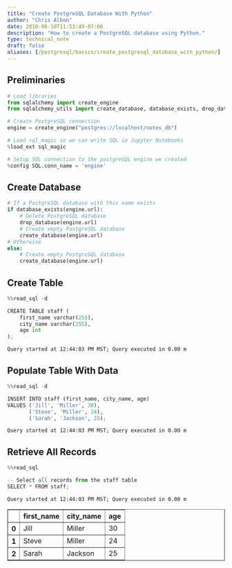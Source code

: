 ```yaml
---
title: "Create PostgreSQL Database With Python"
author: "Chris Albon"
date: 2018-06-18T11:53:49-07:00
description: "How to create a PostgreSQL database using Python."
type: technical_note
draft: false
aliases: [/postgresql/basics/create_postgresql_database_with_python/]
---
```

## Preliminaries


```python
# Load libraries
from sqlalchemy import create_engine
from sqlalchemy_utils import create_database, database_exists, drop_database

# Create PostgreSQL connection
engine = create_engine("postgres://localhost/notes_db")

# Load sql_magic so we can write SQL in Jupyter Notebooks
%load_ext sql_magic

# Setup SQL connection to the postgreSQL engine we created
%config SQL.conn_name = 'engine'
```



## Create Database


```python
# If a PostgreSQL database with this name exists
if database_exists(engine.url):
    # Delete PostgreSQL database 
    drop_database(engine.url)
    # Create empty PostgreSQL database
    create_database(engine.url)
# Otherwise
else:
    # Create empty PostgreSQL database
    create_database(engine.url)
```

## Create Table


```python
%%read_sql -d

CREATE TABLE staff ( 
    first_name varchar(255), 
    city_name varchar(255),
    age int
);
```

    Query started at 12:44:03 PM MST; Query executed in 0.00 m

## Populate Table With Data


```python
%%read_sql -d 

INSERT INTO staff (first_name, city_name, age) 
VALUES ('Jill', 'Miller', 30),
       ('Steve', 'Miller', 24),
       ('Sarah', 'Jackson', 25);
```

    Query started at 12:44:03 PM MST; Query executed in 0.00 m

## Retrieve All Records


```python
%%read_sql

-- Select all records from the staff table
SELECT * FROM staff;
```

    Query started at 12:44:03 PM MST; Query executed in 0.00 m




<div>
<style scoped>
    .dataframe tbody tr th:only-of-type {
        vertical-align: middle;
    }

    .dataframe tbody tr th {
        vertical-align: top;
    }

    .dataframe thead th {
        text-align: right;
    }
</style>
<table border="1" class="dataframe">
  <thead>
    <tr style="text-align: right;">
      <th></th>
      <th>first_name</th>
      <th>city_name</th>
      <th>age</th>
    </tr>
  </thead>
  <tbody>
    <tr>
      <th>0</th>
      <td>Jill</td>
      <td>Miller</td>
      <td>30</td>
    </tr>
    <tr>
      <th>1</th>
      <td>Steve</td>
      <td>Miller</td>
      <td>24</td>
    </tr>
    <tr>
      <th>2</th>
      <td>Sarah</td>
      <td>Jackson</td>
      <td>25</td>
    </tr>
  </tbody>
</table>
</div>


